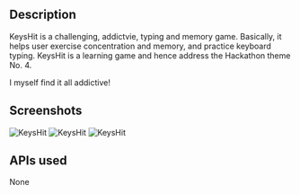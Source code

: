 ## Description

KeysHit is a challenging, addictvie, typing and memory game. Basically, it helps user exercise concentration and memory, and practice keyboard typing. KeysHit is a learning game and hence address the Hackathon theme No. 4.

I myself find it all addictive! 

## Screenshots

![KeysHit](http://i.imgur.com/lQumbzY.png "KeysHit")
![KeysHit](http://i.imgur.com/0seGZik.png "KeysHit")
![KeysHit](http://i.imgur.com/dGMKRia.png "KeysHit")

## APIs used

None
